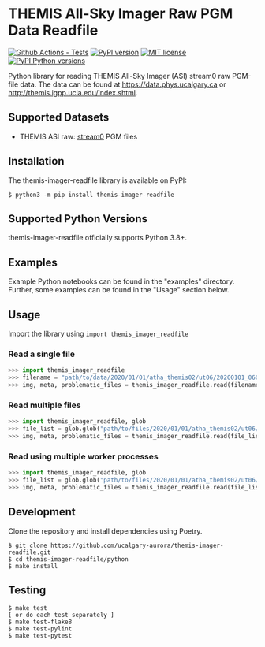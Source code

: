 # THEMIS All-Sky Imager Raw PGM Data Readfile

[![Github Actions - Tests](https://github.com/ucalgary-aurora/themis-imager-readfile/workflows/tests/badge.svg)](https://github.com/ucalgary-aurora/themis-imager-readfile/actions?query=workflow%3Atests)
[![PyPI version](https://img.shields.io/pypi/v/themis-imager-readfile.svg)](https://pypi.python.org/pypi/themis-imager-readfile/)
[![MIT license](https://img.shields.io/badge/License-MIT-blue.svg)](https://lbesson.mit-license.org/)
[![PyPI Python versions](https://img.shields.io/pypi/pyversions/themis-imager-readfile.svg)](https://pypi.python.org/pypi/themis-imager-readfile/)

Python library for reading THEMIS All-Sky Imager (ASI) stream0 raw PGM-file data. The data can be found at https://data.phys.ucalgary.ca or http://themis.igpp.ucla.edu/index.shtml.

## Supported Datasets

- THEMIS ASI raw: [stream0](https://data.phys.ucalgary.ca/sort_by_project/THEMIS/asi/stream0) PGM files

## Installation

The themis-imager-readfile library is available on PyPI:

```console
$ python3 -m pip install themis-imager-readfile
```

## Supported Python Versions

themis-imager-readfile officially supports Python 3.8+.

## Examples

Example Python notebooks can be found in the "examples" directory. Further, some examples can be found in the "Usage" section below.

## Usage

Import the library using `import themis_imager_readfile`

### Read a single file

```python
>>> import themis_imager_readfile
>>> filename = "path/to/data/2020/01/01/atha_themis02/ut06/20200101_0600_atha_themis02_full.pgm.gz"
>>> img, meta, problematic_files = themis_imager_readfile.read(filename)
```

### Read multiple files

```python
>>> import themis_imager_readfile, glob
>>> file_list = glob.glob("path/to/files/2020/01/01/atha_themis02/ut06/*full.pgm*")
>>> img, meta, problematic_files = themis_imager_readfile.read(file_list)
```

### Read using multiple worker processes

```python
>>> import themis_imager_readfile, glob
>>> file_list = glob.glob("path/to/files/2020/01/01/atha_themis02/ut06/*full.pgm*")
>>> img, meta, problematic_files = themis_imager_readfile.read(file_list, workers=4)
```

## Development

Clone the repository and install dependencies using Poetry.

```console
$ git clone https://github.com/ucalgary-aurora/themis-imager-readfile.git
$ cd themis-imager-readfile/python
$ make install
```

## Testing

```console
$ make test
[ or do each test separately ]
$ make test-flake8
$ make test-pylint
$ make test-pytest
```
